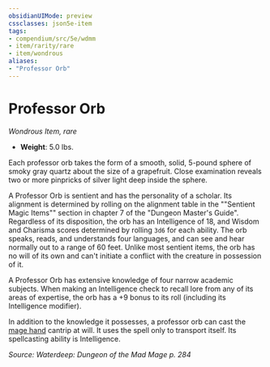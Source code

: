 ```yaml
---
obsidianUIMode: preview
cssclasses: json5e-item
tags:
- compendium/src/5e/wdmm
- item/rarity/rare
- item/wondrous
aliases: 
- "Professor Orb"
---
```

# Professor Orb
*Wondrous Item, rare*  

- **Weight**: 5.0 lbs.

Each professor orb takes the form of a smooth, solid, 5-pound sphere of smoky gray quartz about the size of a grapefruit. Close examination reveals two or more pinpricks of silver light deep inside the sphere.

A Professor Orb is sentient and has the personality of a scholar. Its alignment is determined by rolling on the alignment table in the ""Sentient Magic Items"" section in chapter 7 of the "Dungeon Master's Guide". Regardless of its disposition, the orb has an Intelligence of 18, and Wisdom and Charisma scores determined by rolling `3d6` for each ability. The orb speaks, reads, and understands four languages, and can see and hear normally out to a range of 60 feet. Unlike most sentient items, the orb has no will of its own and can't initiate a conflict with the creature in possession of it.

A Professor Orb has extensive knowledge of four narrow academic subjects. When making an Intelligence check to recall lore from any of its areas of expertise, the orb has a +9 bonus to its roll (including its Intelligence modifier).

In addition to the knowledge it possesses, a professor orb can cast the [mage hand](/Systems/5e/spells/mage-hand.md) cantrip at will. It uses the spell only to transport itself. Its spellcasting ability is Intelligence.

*Source: Waterdeep: Dungeon of the Mad Mage p. 284*